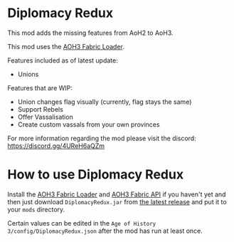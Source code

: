 Diplomacy Redux
============
This mod adds the missing features from AoH2 to AoH3.

This mod uses the [AOH3 Fabric Loader](https://github.com/MushroomMif/aoh3-fabric-loader).

Features included as of latest update:
* Unions

Features that are WIP:
* Union changes flag visually (currently, flag stays the same)
* Support Rebels
* Offer Vassalisation
* Create custom vassals from your own provinces

For more information regarding the mod please visit the discord:
https://discord.gg/4UReH6aQZm

# How to use Diplomacy Redux
Install the [AOH3 Fabric Loader](https://github.com/MushroomMif/aoh3-fabric-loader)
and [AOH3 Fabric API](https://github.com/MushroomMif/aoh3-fabric-api)
if you haven't yet and then just download `DiplomacyRedux.jar`
from [the latest release](https://github.com/CyberSecAlexG/DiplomacyRedux/releases/latest)
and put it to your `mods` directory.

Certain values can be edited in the `Age of History 3/config/DiplomacyRedux.json` after the mod has run at least once.
